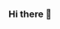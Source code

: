 ### Hi there 👋

<!--
**KaramKaoutar/KaramKaoutar** is a ✨ _special_ ✨ repository because its `README.md` (this file) appears on your GitHub profile.

I'm Kaoutar Karam, I'm an Industrial and Production Engineer. I like to solve problems in processes, and I'm focused more on analytics, programming, optimization and process improvement. I use my data analytics skills to search for process insights and improvements. You can check out my LinkedIn profile at https://www.linkedin.com/in/kaoutar-karam-7089a8179/.

- 🔭 I’m currently working on IBM Data Science certificate
- 🌱 I’m currently learning Data science
- 👯 I’m looking to collaborate on open source
- 🤔 I’m looking for help with Git
- 💬 Ask me about Industrial Engineering
- 📫 How to reach me: Instagram (https://www.instagram.com/kaoutharkaram/)
- 😄 Pronouns: She/Her
- ⚡ Fun fact: I write poetry
-->
